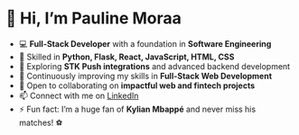 # 👋 Hi, I’m Pauline Moraa  

- 💻 **Full-Stack Developer** with a foundation in **Software Engineering**  
- 🚀 Skilled in **Python, Flask, React, JavaScript, HTML, CSS**  
- 🔗 Exploring **STK Push integrations** and advanced backend development  
- 🌱 Continuously improving my skills in **Full-Stack Web Development**  
- 🤝 Open to collaborating on **impactful web and fintech projects**  
- 📫 Connect with me on [LinkedIn](https://www.linkedin.com/in/pauline-moraa)  
- ⚡ Fun fact: I’m a huge fan of **Kylian Mbappé** and never miss his matches! ⚽  
<!---
PollyM-tech/PollyM-tech is a ✨ special ✨ repository because its `README.md` (this file) appears on your GitHub profile.
You can click the Preview link to take a look at your changes.
--->
